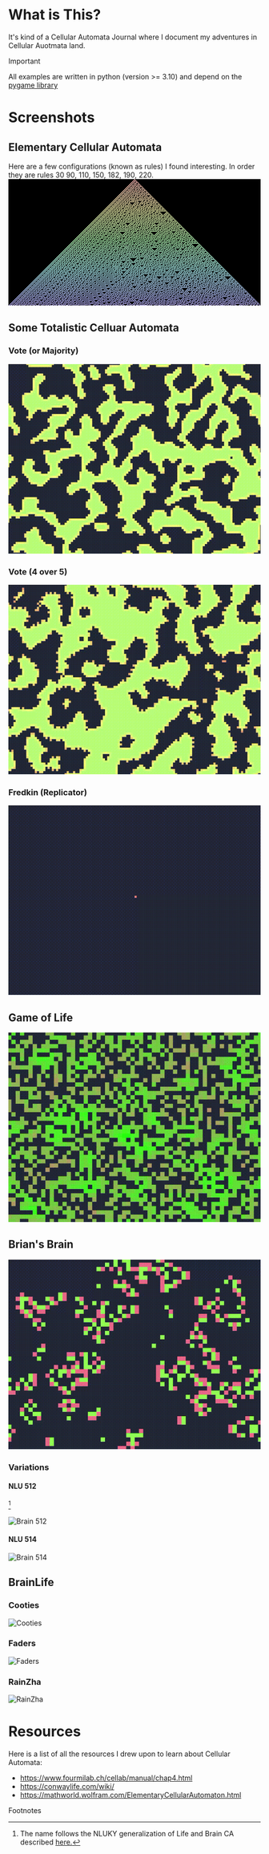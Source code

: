 # What is This?

It's kind of a Cellular Automata Journal where I document my adventures in Cellular Auotmata land.

> [!IMPORTANT]
> All examples are written in python (version >= 3.10) and depend on the [pygame library](https://www.pygame.org/)

# Screenshots

## Elementary Cellular Automata

Here are a few configurations (known as rules) I found interesting. In order they are rules 30 90, 110, 150, 182, 190, 220.
![ECA](images/elementary_automata.gif)

## Some Totalistic Celluar Automata

### Vote (or Majority)

![Vote](images/vote.gif)

### Vote (4 over 5)

![Vote, 4 over 5](images/vote_4_5.gif)

### Fredkin (Replicator)

![Fredkin](images/replicator.gif)

## Game of Life

![Game of Life](images/life.gif)

## Brian's Brain

![Brain](images/brain.gif)

### Variations

#### NLU 512

[^1]

![Brain 512](images/brain_512.gif)

#### NLU 514

![Brain 514](images/brain_514.gif)

## BrainLife

### Cooties

![Cooties](images/cooties.gif)

### Faders

![Faders](images/faders.gif)

### RainZha

![RainZha](images/rainzha.gif)

# Resources

Here is a list of all the resources I drew upon to learn about Cellular Automata:

- https://www.fourmilab.ch/cellab/manual/chap4.html
- https://conwaylife.com/wiki/
- https://mathworld.wolfram.com/ElementaryCellularAutomaton.html

Footnotes
[^1]: The name follows the NLUKY generalization of Life and Brain CA described [here.](https://www.fourmilab.ch/cellab/manual/chap4.html#i4-TH-semit)
